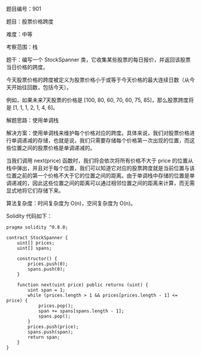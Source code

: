 题目编号：901

题目：股票价格跨度

难度：中等

考察范围：栈

题干：编写一个 StockSpanner 类，它收集某些股票的每日报价，并返回该股票当日价格的跨度。

今天股票价格的跨度被定义为股票价格小于或等于今天价格的最大连续日数（从今天开始往回数，包括今天）。

例如，如果未来7天股票的价格是 [100, 80, 60, 70, 60, 75, 85]，那么股票跨度将是 [1, 1, 1, 2, 1, 4, 6]。

解题思路：使用单调栈

解决方案：使用单调栈来维护每个价格对应的跨度。具体来说，我们对股票价格进行单调递减的存储，也就是说，我们只需要存储每个价格第一次出现的位置，而这些位置之间的股票价格是单调递减的。

当我们调用 next(price) 函数时，我们将会依次将所有价格不大于 price 的位置从栈中弹出，并且对于每个位置，我们可以知道它对应的股票跨度就是当前位置与该位置之前的第一个价格不大于它的位置之间的距离。由于单调栈中存储的位置是单调递减的，因此这些位置之间的距离可以通过相邻位置之间的距离来计算，而无需显式地将它们存储下来。

算法复杂度：时间复杂度为 O(n)，空间复杂度为 O(n)。

Solidity 代码如下：

```solidity
pragma solidity ^0.8.0;

contract StockSpanner {
    uint[] prices;
    uint[] spans;

    constructor() {
        prices.push(0);
        spans.push(0);
    }

    function next(uint price) public returns (uint) {
        uint span = 1;
        while (prices.length > 1 && prices[prices.length - 1] <= price) {
            prices.pop();
            span += spans[spans.length - 1];
            spans.pop();
        }
        prices.push(price);
        spans.push(span);
        return span;
    }
}
```